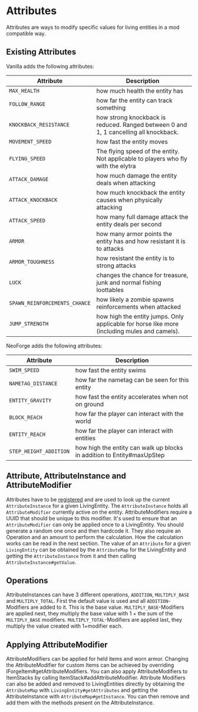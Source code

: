 Attributes
==========

Attributes are ways to modify specific values for living entities in a mod compatible way. 

Existing Attributes
-----------
Vanilla adds the following attributes:

| Attribute                     | Description                                                                                  |
|-------------------------------|----------------------------------------------------------------------------------------------|
| `MAX_HEALTH`                  | how much health the entity has                                                               |
| `FOLLOW_RANGE`                | how far the entity can track something                                                       |
| `KNOCKBACK_RESISTANCE`        | how strong knockback is reduced. Ranged between 0 and 1, 1 cancelling all knockback.         |
| `MOVEMENT_SPEED`              | how fast the entity moves                                                                    |
| `FLYING_SPEED`                | The flying speed of the entity. Not applicable to players who fly with the elytra            |
| `ATTACK_DAMAGE`               | how much damage the entity deals when attacking                                              |
| `ATTACK_KNOCKBACK`            | how much knockback the entity causes when physically attacking                               |
| `ATTACK_SPEED`                | how many full damage attack the entity deals per second                                      |
| `ARMOR`                       | how many armor points the entity has and how resistant it is to attacks                      |
| `ARMOR_TOUGHNESS`             | how resistant the entity is to strong attacks                                                |
| `LUCK`                        | changes the chance for treasure, junk and normal fishing loottables                          |
| `SPAWN_REINFORCEMENTS_CHANCE` | how likely a zombie spawns reinforcements when attacked                                      |
| `JUMP_STRENGTH`               | how high the entity jumps. Only applicable for horse like more (including mules and camels). |

NeoForge adds the following attributes:

| Attribute              | Description                                                            |
|------------------------|------------------------------------------------------------------------|
| `SWIM_SPEED`           | how fast the entity swims                                              |
| `NAMETAG_DISTANCE`     | how far the nametag can be seen for this entity                        |
| `ENTITY_GRAVITY`       | how fast the entity accelerates when not on ground                     |
| `BLOCK_REACH`          | how far the player can interact with the world                         |
| `ENTITY_REACH`         | how far the player can interact with entities                          |
| `STEP_HEIGHT_ADDITION` | how high the entity can walk up blocks in addition to Entity#maxUpStep |

Attribute, AttributeInstance and AttributeModifier
-----------

Attributes have to be [registered][registration] and are used to look up the current `AttributeInstance` for a given LivingEntity. The `AttributeInstance` holds all `AttributeModifier` currently active on the entity.
AttributeModifiers require a UUID that should be unique to this modifier. It's used to ensure that an `AttributeModifier` can only be applied once to a LivingEntity. You should generate a random one once and then hardcode it. They also require an Operation and an amount to perform the calculation. How the calculation works can be read in the next section.
The value of an `Attribute` for a given `LivingEntity` can be obtained by the `AttributeMap` for the LivingEntity and getting the `AttributeInstance` from it and then calling `AttributeInstance#getValue`.

Operations
-----------

AttributeInstances can have 3 different operations, `ADDITION`, `MULTIPLY_BASE` and `MULTIPLY_TOTAL`.
First the default value is used and all `ADDITION`-Modifiers are added to it. This is the base value.
`MULTIPLY_BASE`-Modifiers are applied next, they multiply the base value with 1 + the sum of the `MULTIPLY_BASE` modifiers.
`MULTIPLY_TOTAL`-Modifiers are applied last, they multiply the value created with 1+modifier each.

Applying AttributeModifier
-----------

AttributeModifiers can be applied for held items and worn armor.
Changing the AttributeModifier for custom Items can be achieved by overriding IForgeItem#getAttributeModifiers. You can also apply AttributeModifiers to ItemStacks by calling ItemStack#addAttributeModifier.
Attribute Modifiers can also be added and removed to LivingEntities directly by obtaining the `AttributeMap` with `LivingEntity#getAttributes` and getting the AttributeInstance with `AttributeMap#getInstance`. You can then remove and add them with the methods present on the AttributeInstance.

[registration]: ../concepts/registries.md